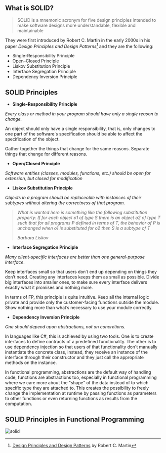 ## What is SOLID?

> SOLID is a mnemonic acronym for five design principles intended to make software designs more understandable, flexible and maintainable

They were first introduced by Robert C. Martin in the early 2000s in his paper *Design Principles and Design Patterns*[^1] and they are the following:

- Single-Responsibility Principle
- Open–Closed Principle
- Liskov Substitution Principle
- Interface Segregation Principle
- Dependency Inversion Principle

## SOLID Principles

- **Single-Responsibility Principle**

*Every class or method in your program should have only a single reason to change.*

An object should only have a single responsibility, that is, only changes to one part of the software's specification should be able to affect the specification of the object.

Gather together the things that change for the same reasons. Separate things that change for different reasons.

- **Open/Closed Principle**

*Software entities (classes, modules, functions, etc.) should be open for extension, but closed for modification*

- **Liskov Substitution Principle**

*Objects in a program should be replaceable with instances of their subtypes without altering the correctness of that program.*

> *What is wanted here is something like the following substitution property: If for each object o1 of type S there is an object o2 of type T such that for all programs P defined in terms of T, the behavior of P is unchanged when o1 is substituted for o2 then S is a subtype of T*
> 
> *Barbara Liskov*

- **Interface Segregation Principle**

*Many client-specific interfaces are better than one general-purpose interface.*

Keep interfaces small so that users don’t end up depending on things they don’t need. Creating any interfaces keeps them as small as possible. Divide big interfaces into smaller ones, to make sure every interface delivers exactly what it promises and nothing more.

In terms of FP, this principle is quite intuitive. Keep all the internal logic private and provide only the customer-facing functions outside the module. Show nothing more than what’s necessary to use your module correctly.

- **Dependency Inversion Principle**

*One should depend upon abstractions, not on concretions.*

In languages like C#, this is achieved by using two tools. One is to create interfaces to define contracts of a predefined functionality. The other is to use dependency injection so that users of that functionality don't manually instantiate the concrete class, instead, they receive an instance of the interface through their constructor and they just call the appropriate methods on the instance.

In functional programming, abstractions are the default way of handling code, functions are abstractions too, especially in functional programming where we care more about the "shape" of the data instead of to which specific type they are attached to. This creates the possibility to freely change the implementation at runtime by passing functions as parameters to other functions or even returning functions as results from the computation.

## SOLID Principles in Functional Programming
![solid](https://user-images.githubusercontent.com/81258448/186962860-bbacd126-d577-4da4-bcdf-5d75f153f7a9.png)

 [^1]: [Design Principles and Design Patterns](http://staff.cs.utu.fi/~jounsmed/doos_06/material/DesignPrinciplesAndPatterns.pdf) by Robert C. Martin
